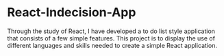 # React-Indecision-App
Through the study of React, I have developed a to do list style application that consists of a few simple features. This project is to display the use of different languages and skills needed to create a simple React application.  
